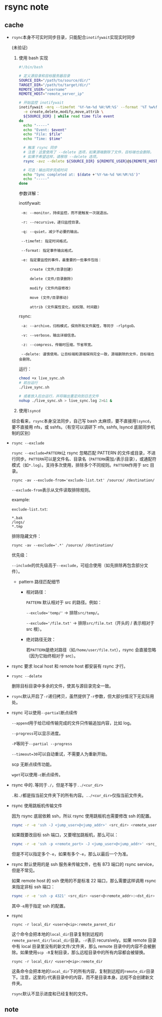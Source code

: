 # rsync note

## cache

* `rsync`本身不可实时同步目录，只能配合`inotifywait`实现实时同步

    (未验证)

    1. 使用 bash 实现

        ```bash
        #!/bin/bash

        # 定义源目录和目标服务器目录
        SOURCE_DIR="/path/to/source/dir/"
        TARGET_DIR="/path/to/target/dir/"
        REMOTE_USER="username"
        REMOTE_HOST="remote_server_ip"

        # 开始监控 inotifywait
        inotifywait -mrq --timefmt '%Y-%m-%d %H:%M:%S' --format '%T %w%f %e' \
          -e create,delete,modify,move,attrib \
          ${SOURCE_DIR} | while read time file event
        do
          echo "-----"
          echo "Event: $event"
          echo "File: $file"
          echo "Time: $time"

          # 触发 rsync 同步
          # 注意：这里使用了 --delete 选项，如果源端删除了文件，目标端也会删除。
          # 如果不希望这样，请移除 --delete 选项。
          rsync -avz --delete ${SOURCE_DIR} ${REMOTE_USER}@${REMOTE_HOST}:${TARGET_DIR}

          # 可选：输出同步完成时间
          echo "Sync completed at: $(date +'%Y-%m-%d %H:%M:%S')"
          echo "-----"
        done
        ```

        参数详解：

        inotifywait:

            -m: --monitor，持续监控，而不是触发一次就退出。

            -r: --recursive，递归监控目录。

            -q: --quiet，减少不必要的输出。

            --timefmt: 指定时间格式。

            --format: 指定事件输出格式。

            -e: 指定要监控的事件，最重要的一些事件包括：

                create (文件/目录创建)

                delete (文件/目录删除)

                modify (文件内容修改)

                move (文件/目录移动)

                attrib (文件属性变化，如权限、时间戳)

        rsync:

            -a: --archive，归档模式，保持所有文件属性，等同于 -rlptgoD。

            -v: --verbose，输出详细信息。

            -z: --compress，传输时压缩，节省带宽。

            --delete: 谨慎使用。让目标端和源端保持完全一致，源端删除的文件，目标端也会删除。

        运行：

        ```bash
        chmod +x live_sync.sh
        # 前台运行
        ./live_sync.sh

        # 或者放入后台运行，并将输出重定向到日志文件
        nohup ./live_sync.sh > live_sync.log 2>&1 &
        ```

    2. 使用`lsyncd`

    综合看来，`rsync`本身没法同步，自己写 bash 太麻烦，要不直接用`lsyncd`，要不直接用 nfs，或 sshfs。（有空可以调研下 nfs, sshfs, lsyncd 底层同步机制的区别）

* `rsync --exclude`

    `rsync --exclude=PATTERN`让 rsync 忽略匹配 PATTERN 的文件或目录，不进行同步。`PATTERN`可以是文件名、目录名（`PATTERN`需加`/`表示目录），或通配符模式（如`*.log`）。支持多次使用，排除多个不同规则。`PATTERN`作用于 src 目录。

    `rsync -av --exclude-from='exclude-list.txt' /source/ /destination/`

    `--exclude-from`表示从文件读取排除规则。

    example:

    `exclude-list.txt`:

    ```
    *.bak
    /logs/
    *.tmp
    ```

    排除隐藏文件：

    `rsync -av --exclude='.*' /source/ /destination/`

    优先级：

    `--include`的优先级高于`--exclude`，可组合使用（如先排除再包含部分文件）。

    * pattern 路径匹配细节

        * 相对路径：

            `PATTERN` 默认相对于 src 的路径。例如：

            `--exclude='temp/'` -> 排除`src/temp/`。

            `--exclude='/file.txt'` -> 排除`src/file.txt`（开头的 / 表示相对于 src 根）。

        * 绝对路径无效：

            若`PATTERN`是绝对路径（如`/home/user/file.txt`），rsync 会直接忽略（因为它始终相对于 src）。

* rsync 要求 local host 和 remote host 都安装有 rsync 才行。

* `rsync --delete`

    删除目标目录中多余的文件，使其与源目录完全一致。

* `rsync`默认开启了`-r`递归拷贝，虽然提供了`-r`参数，但大部分情况下无实际用处。

* rsync 可以使用`--partial`断点续传

    `--append`用于给已经传输完成的文件只传输追加内容，比如 log。

    `--progress`可以显示进度。

    `-P`等同于`--partial --progress`

    `--timeout=30`可以自动重试，不需要人为重新开始。

    scp 无断点续传功能。

    `wget`可以使用`-c`断点续传。

* rsync 中的`.`等同于`./`，但是不等于`../<cur_dir>`

    `.`和`./`都是指当前文件夹下的所有内容。`../<cur_dir>`仅指当前文件夹。

* rsync 使用跳板机传输文件

    因为 rsync 底层依赖 ssh，所以 rsync 使用跳板机也需要修改 ssh 的配置。

    ```bash
    rsync -r -e 'ssh -J <jump_user>@<jump_addr>' <src_dir> <remote_user>@<remote_addr>:<dst_dir>
    ```

    如果既要改目标 ssh 端口，又要增加跳板机，那么可以：

    ```bash
    rsync -r -e 'ssh -p <remote_port> -J <jump_user>@<jump_addr>' <src_dir> <remote_user>@<remote_addr>:<dst_dir>
    ```

    但是不可以指定多个`-e`，如果有多个`-e`，那么以最后一个为准。

* rsync 默认使用的是 ssh 服务来传输文件，也有 873 端口的 rsync service，但是不常见。

    如果 remote host 的 ssh 使用的不是标准 22 端口，那么需要这样调用 rsync 来指定非标 ssh 端口：

    ```bash
    rsync -r -e 'ssh -p 4321' <src_dir> <user>@<remote_addr>:<dst_dir>
    ```

    其中`-e`用于指定 ssh 的配置。

* rsync

    `rsync -r local_dir <user>@<ip>:remote_parent_dir`

    这个命令会把本地的`local_dir`目录复制到远程的`remote_parent_dir/local_dir`目录。`-r`表示 recursively。如果 remote 目录中有 local 目录里没有的新文件/文件夹，那么 remote 目录中的内容不会被删除。如果使用`scp -R`复制目录，那么远程目录中的所有内容都会被替换。

    `rsync -r local_dir/ <user>@<ip>:remote_dir`

    这条命令会把本地的`local_dir`下的所有内容，复制到远程的`remote_dir`目录下。注意，这里的`/`代表目录中的内容，而不是目录本身。远程不会创建新文件夹。

    `rsync`默认不显示进度和已经复制的文件。

## note